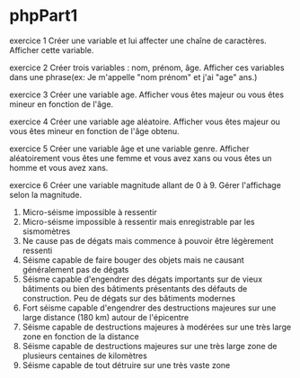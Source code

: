 # phpPart1

exercice 1
Créer une variable et lui affecter une chaîne de caractères. Afficher cette variable.

exercice 2
Créer trois variables : nom, prénom, âge. Afficher ces variables dans une phrase(ex: Je m'appelle "nom prénom" et j'ai "age" ans.)

exercice 3
Créer une variable age. Afficher vous êtes majeur ou vous êtes mineur en fonction de l'âge.

exercice 4
Créer une variable age aléatoire. Afficher vous êtes majeur ou vous êtes mineur en fonction de l'âge obtenu.

exercice 5
Créer une variable âge et une variable genre. Afficher aléatoirement vous êtes une femme et vous avez xans ou vous êtes un homme et vous avez xans.

exercice 6
Créer une variable magnitude allant de 0 à 9. Gérer l'affichage selon la magnitude.

1. Micro-séisme impossible à ressentir
2. Micro-séisme impossible à ressentir mais enregistrable par les sismomètres
3. Ne cause pas de dégats mais commence à pouvoir être légèrement ressenti
4. Séisme capable de faire bouger des objets mais ne causant généralement pas de dégats
5. Séisme capable d\'engendrer des dégats importants sur de vieux bâtiments ou bien des bâtiments présentants des défauts de 		construction. Peu de dégats sur des bâtiments modernes
6. Fort séisme capable d\'engendrer des destructions majeures sur une large distance (180 km) autour de l\'épicentre
7. Séisme capable de destructions majeures à modérées sur une très large zone en fonction de la distance
8. Séisme capable de destructions majeures sur une très large zone de plusieurs centaines de kilomètres
9. Séisme capable de tout détruire sur une très vaste zone
